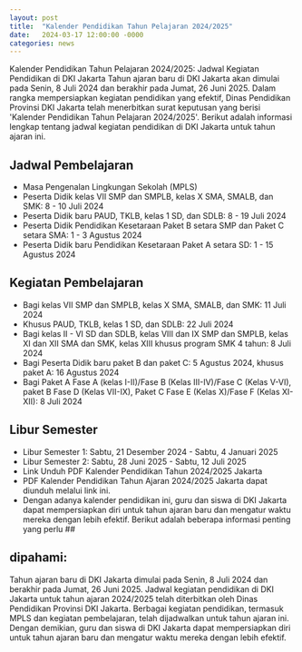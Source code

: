 ```yaml
---
layout: post
title:  "Kalender Pendidikan Tahun Pelajaran 2024/2025"
date:   2024-03-17 12:00:00 -0000
categories: news
---
```

Kalender Pendidikan Tahun Pelajaran 2024/2025: Jadwal Kegiatan Pendidikan di DKI Jakarta
Tahun ajaran baru di DKI Jakarta akan dimulai pada Senin, 8 Juli 2024 dan berakhir pada Jumat, 26 Juni 2025. Dalam rangka mempersiapkan kegiatan pendidikan yang efektif, Dinas Pendidikan Provinsi DKI Jakarta telah menerbitkan surat keputusan yang berisi 'Kalender Pendidikan Tahun Pelajaran 2024/2025'. Berikut adalah informasi lengkap tentang jadwal kegiatan pendidikan di DKI Jakarta untuk tahun ajaran ini.
##  Jadwal Pembelajaran
- Masa Pengenalan Lingkungan Sekolah (MPLS)
- Peserta Didik kelas VII SMP dan SMPLB, kelas X SMA, SMALB, dan SMK: 8 - 10 Juli 2024
- Peserta Didik baru PAUD, TKLB, kelas 1 SD, dan SDLB: 8 - 19 Juli 2024
- Peserta Didik Pendidikan Kesetaraan Paket B setara SMP dan Paket C setara SMA: 1 - 3 Agustus 2024
- Peserta Didik baru Pendidikan Kesetaraan Paket A setara SD: 1 - 15 Agustus 2024
##  Kegiatan Pembelajaran
- Bagi kelas VII SMP dan SMPLB, kelas X SMA, SMALB, dan SMK: 11 Juli 2024
- Khusus PAUD, TKLB, kelas 1 SD, dan SDLB: 22 Juli 2024
- Bagi kelas II - VI SD dan SDLB, kelas VIII dan IX SMP dan SMPLB, kelas XI dan XII SMA dan SMK, kelas XIII khusus program SMK 4 tahun: 8 Juli 2024
- Bagi Peserta Didik baru paket B dan paket C: 5 Agustus 2024, khusus paket A: 16 Agustus 2024
- Bagi Paket A Fase A (kelas I-II)/Fase B (Kelas III-IV)/Fase C (Kelas V-VI), paket B Fase D (Kelas VII-IX), Paket C Fase E (Kelas X)/Fase F (Kelas XI-XII): 8 Juli 2024
##  Libur Semester
- Libur Semester 1: Sabtu, 21 Desember 2024 - Sabtu, 4 Januari 2025
- Libur Semester 2: Sabtu, 28 Juni 2025 - Sabtu, 12 Juli 2025
- Link Unduh PDF Kalender Pendidikan Tahun 2024/2025 Jakarta
- PDF Kalender Pendidikan Tahun Ajaran 2024/2025 Jakarta dapat diunduh melalui link ini.
- Dengan adanya kalender pendidikan ini, guru dan siswa di DKI Jakarta dapat mempersiapkan diri untuk tahun ajaran baru dan mengatur waktu mereka dengan lebih efektif. Berikut adalah beberapa informasi penting yang perlu ## 
## dipahami:
Tahun ajaran baru di DKI Jakarta dimulai pada Senin, 8 Juli 2024 dan berakhir pada Jumat, 26 Juni 2025.
Jadwal kegiatan pendidikan di DKI Jakarta untuk tahun ajaran 2024/2025 telah diterbitkan oleh Dinas Pendidikan Provinsi DKI Jakarta.
Berbagai kegiatan pendidikan, termasuk MPLS dan kegiatan pembelajaran, telah dijadwalkan untuk tahun ajaran ini.
Dengan demikian, guru dan siswa di DKI Jakarta dapat mempersiapkan diri untuk tahun ajaran baru dan mengatur waktu mereka dengan lebih efektif.
